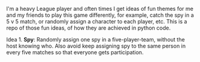 I'm a heavy League player and often times I get ideas of fun themes for me and my friends to play this game differently, 
for example, catch the spy in a 5 v 5 match, or randomly assign a character to each player, etc.
This is a repo of those fun ideas, of how they are achieved in python code.

Idea 1. **Spy**: 
Randomly assign one spy in a five-player-team, without the host knowing who. Also avoid keep assigning spy to the same person in every five matches
so that everyone gets participation.
